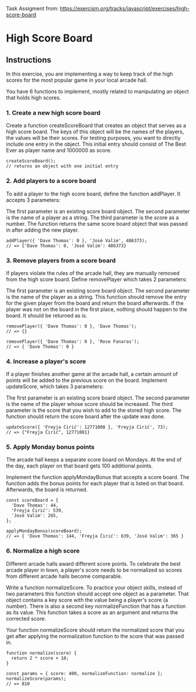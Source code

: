 Task Assigment from: https://exercism.org/tracks/javascript/exercises/high-score-board

# High Score Board

## Instructions

In this exercise, you are implementing a way to keep track of the high scores for the most popular game in your local arcade hall.

You have 6 functions to implement, mostly related to manipulating an object that holds high scores.


### 1. Create a new high score board
Create a function createScoreBoard that creates an object that serves as a high score board. The keys of this object will be the names of the players, the values will be their scores. For testing purposes, you want to directly include one entry in the object. This initial entry should consist of The Best Ever as player name and 1000000 as score.
```
createScoreBoard();
// returns an object with one initial entry
```

### 2. Add players to a score board
To add a player to the high score board, define the function addPlayer. It accepts 3 parameters:

The first parameter is an existing score board object.
The second parameter is the name of a player as a string.
The third parameter is the score as a number.
The function returns the same score board object that was passed in after adding the new player.
```
addPlayer({ 'Dave Thomas': 0 }, 'José Valim', 486373);
// => {'Dave Thomas': 0, 'José Valim': 486373}
```

### 3. Remove players from a score board
If players violate the rules of the arcade hall, they are manually removed from the high score board. Define removePlayer which takes 2 parameters:

The first parameter is an existing score board object.
The second parameter is the name of the player as a string.
This function should remove the entry for the given player from the board and return the board afterwards. If the player was not on the board in the first place, nothing should happen to the board. It should be returned as is.
```
removePlayer({ 'Dave Thomas': 0 }, 'Dave Thomas');
// => {}

removePlayer({ 'Dave Thomas': 0 }, 'Rose Fanaras');
// => { 'Dave Thomas': 0 }
```

### 4. Increase a player's score
If a player finishes another game at the arcade hall, a certain amount of points will be added to the previous score on the board. Implement updateScore, which takes 3 parameters:

The first parameter is an existing score board object.
The second parameter is the name of the player whose score should be increased.
The third parameter is the score that you wish to add to the stored high score.
The function should return the score board after the update was done.
```
updateScore({ 'Freyja Ćirić': 12771008 }, 'Freyja Ćirić', 73);
// => {"Freyja Ćirić", 12771081}
```

### 5. Apply Monday bonus points
The arcade hall keeps a separate score board on Mondays. At the end of the day, each player on that board gets 100 additional points.

Implement the function applyMondayBonus that accepts a score board. The function adds the bonus points for each player that is listed on that board. Afterwards, the board is returned.
```
const scoreBoard = {
  'Dave Thomas': 44,
  'Freyja Ćirić': 539,
  'José Valim': 265,
};

applyMondayBonus(scoreBoard);
// => { 'Dave Thomas': 144, 'Freyja Ćirić': 639, 'José Valim': 365 }
```

### 6. Normalize a high score
Different arcade halls award different score points. To celebrate the best arcade player in town, a player's score needs to be normalized so scores from different arcade halls become comparable.

Write a function normalizeScore. To practice your object skills, instead of two parameters this function should accept one object as a parameter. That object contains a key score with the value being a player's score (a number). There is also a second key normalizeFunction that has a function as its value. This function takes a score as an argument and returns the corrected score.

Your function normalizeScore should return the normalized score that you get after applying the normalization function to the score that was passed in.
```
function normalize(score) {
  return 2 * score + 10;
}

const params = { score: 400, normalizeFunction: normalize };
normalizeScore(params);
// => 810
```
